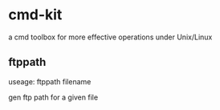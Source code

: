 # cmd-kit
a cmd toolbox for more effective operations  under Unix/Linux
## ftppath
useage: ftppath filename

gen ftp path for a given file

